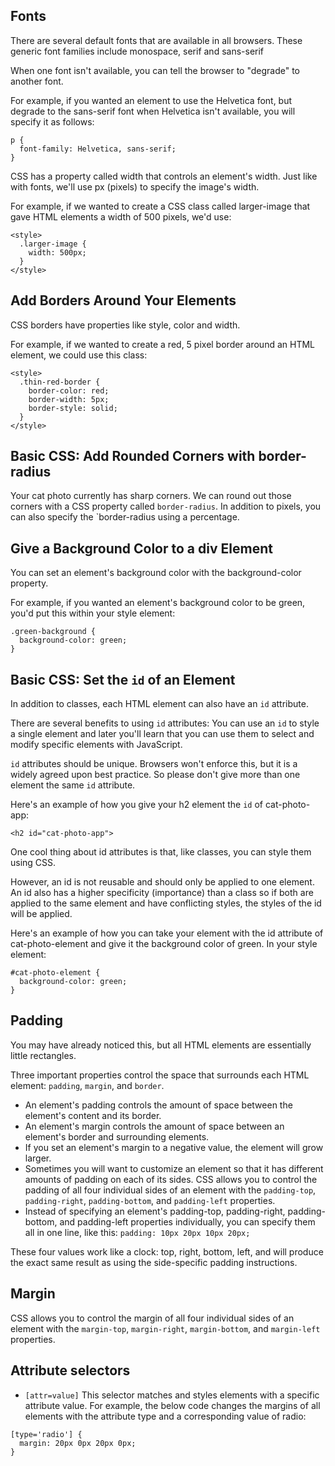 ## Fonts
There are several default fonts that are available in all browsers. These generic font families include monospace, serif and sans-serif

When one font isn't available, you can tell the browser to "degrade" to another font.

For example, if you wanted an element to use the Helvetica font, but degrade to the sans-serif font when Helvetica isn't available, you will specify it as follows:
```
p {
  font-family: Helvetica, sans-serif;
}
```


CSS has a property called width that controls an element's width. Just like with fonts, we'll use px (pixels) 
to specify the image's width.

For example, if we wanted to create a CSS class called larger-image that gave HTML elements a width of 500 pixels,
 we'd use:
```
<style>
  .larger-image {
    width: 500px;
  }
</style>
```

## Add Borders Around Your Elements
CSS borders have properties like style, color and width.

For example, if we wanted to create a red, 5 pixel border around an HTML element, we could use this class:
```
<style>
  .thin-red-border {
    border-color: red;
    border-width: 5px;
    border-style: solid;
  }
</style>
```

## Basic CSS: Add Rounded Corners with border-radius
Your cat photo currently has sharp corners. 
We can round out those corners with a CSS property called `border-radius`.
In addition to pixels, you can also specify the `border-radius using a percentage.

## Give a Background Color to a div Element
You can set an element's background color with the background-color property.

For example, if you wanted an element's background color to be green, you'd put this within your style element:
```
.green-background {
  background-color: green;
}
```

## Basic CSS: Set the `id` of an Element
In addition to classes, each HTML element can also have an `id` attribute.

There are several benefits to using `id` attributes: You can use an `id` to style a single element and later you'll learn that you can use them to select and modify specific elements with JavaScript.

`id` attributes should be unique. Browsers won't enforce this, but it is a widely agreed upon best practice. So please don't give more than one element the same `id` attribute.

Here's an example of how you give your h2 element the `id` of cat-photo-app:

```
<h2 id="cat-photo-app">
```
One cool thing about id attributes is that, like classes, you can style them using CSS.

However, an id is not reusable and should only be applied to one element. An id also has a higher specificity (importance) than a class so if both are applied to the same element and have conflicting styles, the styles of the id will be applied.

Here's an example of how you can take your element with the id attribute of cat-photo-element and give it the background color of green. In your style element:
```
#cat-photo-element {
  background-color: green;
}
```

## Padding
You may have already noticed this, but all HTML elements are essentially little rectangles.

Three important properties control the space that surrounds each HTML element:
 `padding`, `margin`, and `border`.

* An element's padding controls the amount of space between the element's content and its border.
* An element's margin controls the amount of space between an element's border and 
surrounding elements.
* If you set an element's margin to a negative value, the element will grow larger.
* Sometimes you will want to customize an element so that it has different amounts of padding on each of its sides.
CSS allows you to control the padding of all four individual sides of an element with the 
`padding-top`, `padding-right`, `padding-bottom`, and `padding-left` properties.
* Instead of specifying an element's padding-top, padding-right, padding-bottom, and padding-left 
properties individually, you can specify them all in one line, like this:
`padding: 10px 20px 10px 20px;`

These four values work like a clock: top, right, bottom, left, and will produce the 
exact same result as using the side-specific padding instructions.
## Margin
CSS allows you to control the margin of all four individual sides of an element with the
 `margin-top`, `margin-right`, `margin-bottom`, and `margin-left` properties.
## Attribute selectors
* `[attr=value]`
 This selector matches and styles elements with a specific attribute value. For example, the below code changes the margins of all elements with the attribute type and a corresponding value of radio:

```
[type='radio'] {
  margin: 20px 0px 20px 0px;
}
```

